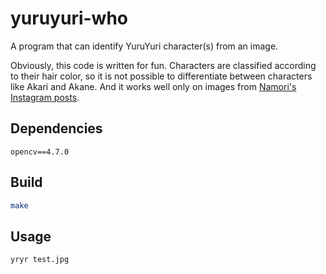 # yuruyuri-who

A program that can identify YuruYuri character(s) from an image.

Obviously, this code is written for fun. Characters are classified according to their hair color, so it is not possible to differentiate between characters like Akari and Akane. And it works well only on images from [Namori's Instagram posts](https://www.instagram.com/namoridane/).

## Dependencies

`opencv==4.7.0`

## Build

```bash
make
```

## Usage

```bash
yryr test.jpg
```
